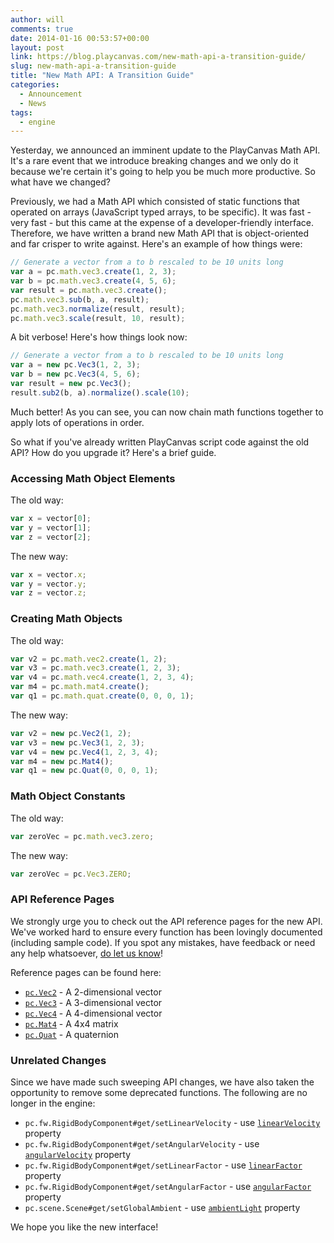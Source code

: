 ```yaml
---
author: will
comments: true
date: 2014-01-16 00:53:57+00:00
layout: post
link: https://blog.playcanvas.com/new-math-api-a-transition-guide/
slug: new-math-api-a-transition-guide
title: "New Math API: A Transition Guide"
categories:
  - Announcement
  - News
tags:
  - engine
---
```


Yesterday, we announced an imminent update to the PlayCanvas Math API. It's a rare event that we introduce breaking changes and we only do it because we're certain it's going to help you be much more productive. So what have we changed?

Previously, we had a Math API which consisted of static functions that operated on arrays (JavaScript typed arrays, to be specific). It was fast - very fast - but this came at the expense of a developer-friendly interface. Therefore, we have written a brand new Math API that is object-oriented and far crisper to write against. Here's an example of how things were:

```javascript
// Generate a vector from a to b rescaled to be 10 units long
var a = pc.math.vec3.create(1, 2, 3);
var b = pc.math.vec3.create(4, 5, 6);
var result = pc.math.vec3.create();
pc.math.vec3.sub(b, a, result);
pc.math.vec3.normalize(result, result);
pc.math.vec3.scale(result, 10, result);
```

A bit verbose! Here's how things look now:

```javascript
// Generate a vector from a to b rescaled to be 10 units long
var a = new pc.Vec3(1, 2, 3);
var b = new pc.Vec3(4, 5, 6);
var result = new pc.Vec3();
result.sub2(b, a).normalize().scale(10);
```

Much better! As you can see, you can now chain math functions together to apply lots of operations in order.

So what if you've already written PlayCanvas script code against the old API? How do you upgrade it? Here's a brief guide.

### Accessing Math Object Elements

The old way:

```javascript
var x = vector[0];
var y = vector[1];
var z = vector[2];
```

The new way:

```javascript
var x = vector.x;
var y = vector.y;
var z = vector.z;
```

### Creating Math Objects

The old way:

```javascript
var v2 = pc.math.vec2.create(1, 2);
var v3 = pc.math.vec3.create(1, 2, 3);
var v4 = pc.math.vec4.create(1, 2, 3, 4);
var m4 = pc.math.mat4.create();
var q1 = pc.math.quat.create(0, 0, 0, 1);
```

The new way:

```javascript
var v2 = new pc.Vec2(1, 2);
var v3 = new pc.Vec3(1, 2, 3);
var v4 = new pc.Vec4(1, 2, 3, 4);
var m4 = new pc.Mat4();
var q1 = new pc.Quat(0, 0, 0, 1);
```

### Math Object Constants

The old way:

```javascript
var zeroVec = pc.math.vec3.zero;
```

The new way:

```javascript
var zeroVec = pc.Vec3.ZERO;
```

### API Reference Pages

We strongly urge you to check out the API reference pages for the new API. We've worked hard to ensure every function has been lovingly documented (including sample code). If you spot any mistakes, have feedback or need any help whatsoever, [do let us know](https://forum.playcanvas.com)!

Reference pages can be found here:

- [`pc.Vec2`](https://developer.playcanvas.com/en/api/pc.Vec2.html) - A 2-dimensional vector
- [`pc.Vec3`](https://developer.playcanvas.com/en/api/pc.Vec3.html) - A 3-dimensional vector
- [`pc.Vec4`](https://developer.playcanvas.com/en/api/pc.Vec4.html) - A 4-dimensional vector
- [`pc.Mat4`](https://developer.playcanvas.com/en/api/pc.Mat4.html) - A 4x4 matrix
- [`pc.Quat`](https://developer.playcanvas.com/en/api/pc.Vec2.html) - A quaternion

### Unrelated Changes

Since we have made such sweeping API changes, we have also taken the opportunity to remove some deprecated functions. The following are no longer in the engine:

- `pc.fw.RigidBodyComponent#get/setLinearVelocity` - use [`linearVelocity`](https://developer.playcanvas.com/en/api/pc.RigidBodyComponent.html#linearVelocity) property
- `pc.fw.RigidBodyComponent#get/setAngularVelocity` - use [`angularVelocity`](https://developer.playcanvas.com/en/api/pc.RigidBodyComponent.html#angularVelocity) property
- `pc.fw.RigidBodyComponent#get/setLinearFactor` - use [`linearFactor`](https://developer.playcanvas.com/en/api/pc.RigidBodyComponent.html#linearFactor) property
- `pc.fw.RigidBodyComponent#get/setAngularFactor` - use [`angularFactor`](https://developer.playcanvas.com/en/api/pc.RigidBodyComponent.html#angularFactor) property
- `pc.scene.Scene#get/setGlobalAmbient` - use [`ambientLight`](https://developer.playcanvas.com/en/api/pc.Scene.html#ambientLight) property

We hope you like the new interface!
